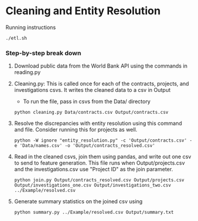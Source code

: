 # Cleaning and Entity Resolution

Running instructions

```
./etl.sh
```


### Step-by-step break down

1. Download public data from the World Bank API using the commands in reading.py

2. Cleaning.py: This is called once for each of the contracts, projects, and investigations csvs. It writes the cleaned data to a csv in Output
	- To run the file, pass in csvs from the Data/ directory
	```
	python cleaning.py Data/contracts.csv Output/contracts.csv
	```

3. Resolve the discrepancies with entity resolution using this command and file. Consider running this for projects as well.
	```
	python -W ignore "entity_resolution.py" -c 'Output/contracts.csv' -e 'Data/names.csv' -o 'Output/contracts_resolved.csv'
	```

4. Read in the cleaned csvs, join them using pandas, and write out one csv to send to feature generation. This file runs when Output/projects.csv and the investigations.csv use "Project ID" as the join parameter.

	```
	python join.py Output/contracts_resolved.csv Output/projects.csv Output/investigations_one.csv Output/investigations_two.csv ../Example/resolved.csv
	```

5. Generate summary statistics on the joined csv using
	```
	python summary.py ../Example/resolved.csv Output/summary.txt
	```
